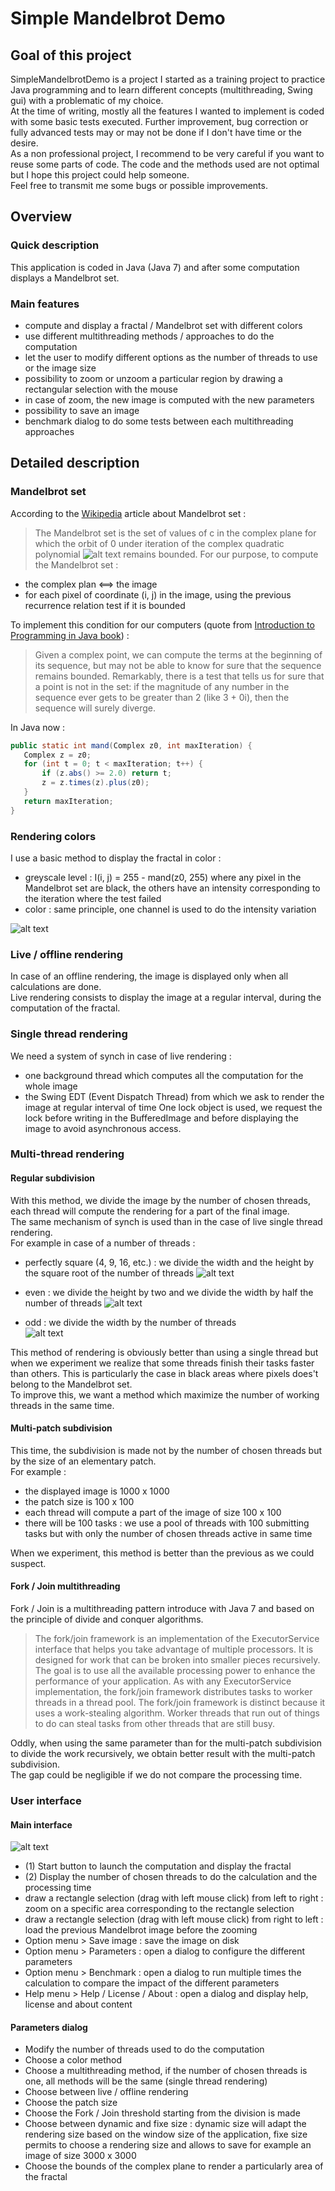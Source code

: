Simple Mandelbrot Demo
====================

## Goal of this project
SimpleMandelbrotDemo is a project I started as a training project to practice Java programming and to learn different concepts (multithreading, Swing gui) with a problematic of my choice.  
At the time of writing, mostly all the features I wanted to implement is coded with some basic tests executed. Further improvement, bug correction or fully advanced tests may or may not be done if I don't have time or the desire.  
As a non professional project, I recommend to be very careful if you want to reuse some parts of code. The code and the methods used are not optimal but I hope this project could help someone.  
Feel free to transmit me some bugs or possible improvements.

## Overview
### Quick description
This application is coded in Java (Java 7) and after some computation displays a Mandelbrot set.

### Main features
- compute and display a fractal / Mandelbrot set with different colors
- use different multithreading methods / approaches to do the computation
- let the user to modify different options as the number of threads to use or the image size
- possibility to zoom or unzoom a particular region by drawing a rectangular selection with the mouse
- in case of zoom, the new image is computed with the new parameters
- possibility to save an image
- benchmark dialog to do some tests between each multithreading approaches

## Detailed description
### Mandelbrot set
According to the [Wikipedia](https://en.wikipedia.org/wiki/Mandelbrot_set) article about Mandelbrot set :
> The Mandelbrot set is the set of values of c in the complex plane for which the orbit of 0 under iteration of the complex quadratic polynomial 
> ![alt text](https://upload.wikimedia.org/math/5/a/d/5adf5f6cc8f7e30a1fdb1c37bbb785c3.png "Mandelbrot sequence") 
> remains bounded.
For our purpose, to compute the Mandelbrot set :
- the complex plan <==> the image
- for each pixel of coordinate (i, j) in the image, using the previous recurrence relation test if it is bounded  

To implement this condition for our computers (quote from [Introduction to Programming in Java book](http://introcs.cs.princeton.edu/java/32class/)) :
> Given a complex point, we can compute the terms at the beginning of its sequence, but may not be able to know for sure that the sequence remains bounded. 
> Remarkably, there is a test that tells us for sure that a point is not in the set: if the magnitude of any number in the sequence ever gets to be greater than 2 (like 3 + 0i), then the sequence will surely diverge.  

In Java now :
```Java
public static int mand(Complex z0, int maxIteration) { 
   Complex z = z0; 
   for (int t = 0; t < maxIteration; t++) { 
       if (z.abs() >= 2.0) return t; 
       z = z.times(z).plus(z0); 
   }   
   return maxIteration; 
} 
```

### Rendering colors
I use a basic method to display the fractal in color :
- greyscale level : I(i, j) = 255 - mand(z0, 255) where any pixel in the Mandelbrot set are black, the others have an intensity corresponding to the iteration where the test failed
- color : same principle, one channel is used to do the intensity variation

![alt text](https://github.com/catree/SimpleMandelbrotDemo/blob/master/SimpleMandelbrotDemo/Mandelbrot.png "Mandelbrot picture")

### Live / offline rendering
In case of an offline rendering, the image is displayed only when all calculations are done.  
Live rendering consists to display the image at a regular interval, during the computation of the fractal.  

### Single thread rendering
We need a system of synch in case of live rendering : 
- one background thread which computes all the computation for the whole image
- the Swing EDT (Event Dispatch Thread) from which we ask to render the image at regular interval of time
One lock object is used, we request the lock before writing in the BufferedImage and before displaying the image to avoid asynchronous access.

### Multi-thread rendering
#### Regular subdivision
With this method, we divide the image by the number of chosen threads, each thread will compute the rendering for a part of the final image.  
The same mechanism of synch is used than in the case of live single thread rendering.  
For example in case of a number of threads :
- perfectly square (4, 9, 16, etc.) : we divide the width and the height by the square root of the number of threads
![alt text](https://github.com/catree/SimpleMandelbrotDemo/blob/master/SimpleMandelbrotDemo/MandelbrotThread1.png "Regular subdivision, perfect square number of threads")  

- even : we divide the height by two and we divide the width by half the number of threads
![alt text](https://github.com/catree/SimpleMandelbrotDemo/blob/master/SimpleMandelbrotDemo/MandelbrotThread2.png "Regular subdivision, even number of threads")  

- odd : we divide the width by the number of threads  
![alt text](https://github.com/catree/SimpleMandelbrotDemo/blob/master/SimpleMandelbrotDemo/MandelbrotThread3.png "Regular subdivision, odd number of threads")  
 
 This method of rendering is obviously better than using a single thread but when we experiment we realize that some threads finish their tasks faster than others. 
 This is particularly the case in black areas where pixels does't belong to the Mandelbrot set.  
 To improve this, we want a method which maximize the number of working threads in the same time.  
 
#### Multi-patch subdivision
This time, the subdivision is made not by the number of chosen threads but by the size of an elementary patch.  
For example : 
- the displayed image is 1000 x 1000
- the patch size is 100 x 100
- each thread will compute a part of the image of size 100 x 100
- there will be 100 tasks : we use a pool of threads with 100 submitting tasks but with only the number of chosen threads active in same time  
 
When we experiment, this method is better than the previous as we could suspect.
 
#### Fork / Join multithreading
Fork / Join is a multithreading pattern introduce with Java 7 and based on the principle of divide and conquer algorithms.
> The fork/join framework is an implementation of the ExecutorService interface that helps you take advantage of multiple processors.
> It is designed for work that can be broken into smaller pieces recursively. The goal is to use all the available processing power to enhance the performance of your application.
> As with any ExecutorService implementation, the fork/join framework distributes tasks to worker threads in a thread pool.
> The fork/join framework is distinct because it uses a work-stealing algorithm. Worker threads that run out of things to do can steal tasks from other threads that are still busy.  

Oddly, when using the same parameter than for the multi-patch subdivision to divide the work recursively, we obtain better result with the multi-patch subdivision.  
The gap could be negligible if we do not compare the processing time.

### User interface
#### Main interface
![alt text](https://github.com/catree/SimpleMandelbrotDemo/blob/master/SimpleMandelbrotDemo/SimpleMandelbrotDemo.png "Main interface")
- (1) Start button to launch the computation and display the fractal
- (2) Display the number of chosen threads to do the calculation and the processing time
- draw a rectangle selection (drag with left mouse click) from left to right : zoom on a specific area corresponding to the rectangle selection
- draw a rectangle selection  (drag with left mouse click) from right to left : load the previous Mandelbrot image before the zooming 
- Option menu > Save image : save the image on disk
- Option menu > Parameters : open a dialog to configure the different parameters
- Option menu > Benchmark : open a dialog to run multiple times the calculation to compare the impact of the different parameters
- Help menu > Help / License / About : open a dialog and display help, license and about content

#### Parameters dialog
- Modify the number of threads used to do the computation
- Choose a color method
- Choose a multithreading method, if the number of chosen threads is one, all methods will be the same (single thread rendering)
- Choose between live / offline rendering
- Choose the patch size
- Choose the Fork / Join threshold starting from the division is made
- Choose between dynamic and fixe size : dynamic size will adapt the rendering size based on the window size of the application, fixe size permits to choose a rendering size and allows to save for example an image of size 3000 x 3000
- Choose the bounds of the complex plane to render a particularly area of the fractal